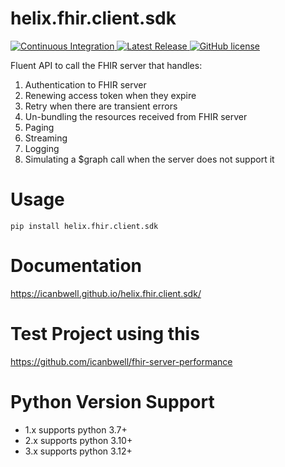 # helix.fhir.client.sdk

<p align="left">
  <a href="https://github.com/icanbwell/helix.fhir.client.sdk/actions">
    <img src="https://github.com/icanbwell/helix.fhir.client.sdk/workflows/Build%20and%20Test/badge.svg"
         alt="Continuous Integration">
  </a>
  <a href="https://github.com/icanbwell/helix.fhir.client.sdk/releases/latest">
    <img src="https://img.shields.io/github/v/release/icanbwell/helix.fhir.client.sdk?display_name=tag"
          alt="Latest Release">
  </a>
  <a href="https://github.com/icanbwell/helix.fhir.client.sdk/blob/main/LICENSE">
    <img src="https://img.shields.io/badge/license-Apache%202-blue"
         alt="GitHub license">
  </a>
</p>

Fluent API to call the FHIR server that handles:

1. Authentication to FHIR server
2. Renewing access token when they expire
3. Retry when there are transient errors
4. Un-bundling the resources received from FHIR server
5. Paging
6. Streaming
7. Logging
8. Simulating a $graph call when the server does not support it


# Usage
`pip install helix.fhir.client.sdk`

# Documentation
https://icanbwell.github.io/helix.fhir.client.sdk/

# Test Project using this
https://github.com/icanbwell/fhir-server-performance

# Python Version Support
* 1.x supports python 3.7+ 
* 2.x supports python 3.10+
* 3.x supports python 3.12+
